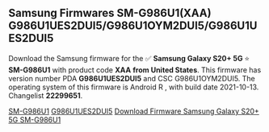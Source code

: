 <h2>Samsung Firmwares SM-G986U1(XAA) G986U1UES2DUI5/G986U1OYM2DUI5/G986U1UES2DUI5</h2>
Download the Samsung firmware for the ✅ <strong>Samsung Galaxy S20+ 5G </strong> ⭐ <strong>SM-G986U1</strong> with product code <strong>XAA</strong> <strong> from United States</strong>. This firmware has version number PDA <strong>G986U1UES2DUI5</strong> and CSC G986U1OYM2DUI5. The operating system of this firmware is Android R , with build date 2021-10-13. Changelist <strong>22299651</strong>.


[SM-G986U1](https://samfirm.shop/samsung/model/SM-G986U1)
[G986U1UES2DUI5](https://samfirm.shop/samsung/pda/G986U1UES2DUI5)
[Download Firmware Samsung Galaxy S20+ 5G SM-G986U1](https://samfirm.shop/samsung/firmware/464624)
